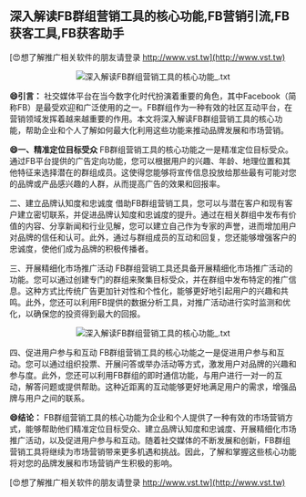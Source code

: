 ## **深入解读FB群组营销工具的核心功能,FB营销引流,FB获客工具,FB获客助手**

[😍想了解推广相关软件的朋友请登录 http://www.vst.tw](http://www.vst.tw)

 <center><img src="https://vst.tw/MP4/tuiguang/png/4.png" alt="深入解读FB群组营销工具的核心功能_.txt"></center>

**😄引言：**
社交媒体平台在当今数字化时代扮演着重要的角色，其中Facebook（简称FB）是最受欢迎和广泛使用的之一。FB群组作为一种有效的社区互动平台，在营销领域发挥着越来越重要的作用。本文将深入解读FB群组营销工具的核心功能，帮助企业和个人了解如何最大化利用这些功能来推动品牌发展和市场营销。

**😄一、精准定位目标受众**
FB群组营销工具的核心功能之一是精准定位目标受众。通过FB平台提供的广告定向功能，您可以根据用户的兴趣、年龄、地理位置和其他特征来选择潜在的群组成员。这使得您能够将宣传信息投放给那些最有可能对您的品牌或产品感兴趣的人群，从而提高广告的效果和回报率。

二、建立品牌认知度和忠诚度
借助FB群组营销工具，您可以与潜在客户和现有客户建立密切联系，并促进品牌认知度和忠诚度的提升。通过在相关群组中发布有价值的内容、分享新闻和行业见解，您可以建立自己作为专家的声誉，进而增加用户对品牌的信任和认可。此外，通过与群组成员的互动和回复，您还能够增强客户的忠诚度，使他们成为品牌的积极传播者。

三、开展精细化市场推广活动
FB群组营销工具还具备开展精细化市场推广活动的功能。您可以通过创建专门的群组来聚集目标受众，并在群组中发布特定的推广信息。这种方式比传统广告更加针对性和个性化，能够更好地引起用户的兴趣和共鸣。此外，您还可以利用FB提供的数据分析工具，对推广活动进行实时监测和优化，以确保您的投资得到最大的回报。

 <center><img src="https://vst.tw/MP4/tuiguang/png/5.png" alt="深入解读FB群组营销工具的核心功能_.txt"></center>

四、促进用户参与和互动
FB群组营销工具的核心功能之一是促进用户参与和互动。您可以通过组织投票、开展问答或举办活动等方式，激发用户对品牌的兴趣和参与度。此外，您还可以利用FB群组的即时通信功能，与用户进行一对一的互动，解答问题或提供帮助。这种近距离的互动能够更好地满足用户的需求，增强品牌与用户之间的联系。

**😄结论：**
FB群组营销工具的核心功能为企业和个人提供了一种有效的市场营销方式，能够帮助他们精准定位目标受众、建立品牌认知度和忠诚度、开展精细化市场推广活动，以及促进用户参与和互动。随着社交媒体的不断发展和创新，FB群组营销工具将继续为市场营销带来更多机遇和挑战。因此，了解和掌握这些核心功能将对您的品牌发展和市场营销产生积极的影响。

[😍想了解推广相关软件的朋友请登录 http://www.vst.tw](http://www.vst.tw)



